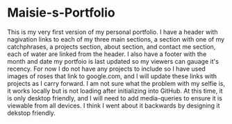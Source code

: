 # Maisie-s-Portfolio

This is my very first version of my personal portfolio. I have a header with nagivation links to each of my three main sections, a section with one of my catchphrases, a projects section, about section, and contact me section, each of water are linked from the header. I also have a footer with the month and date my portfoio is last updated so my viewers can gauage it's recency. For now I do not have any projects to include so I have used images of roses that link to google.com, and I will update these links with projects as I carry forward. I am not sure what the problem with my selfie is, it works locally but is not loading after initializing into GitHub. At this time, it is only desktop friendly, and I will need to add media-queries to ensure it is viewable from all devices. I think I went about it backwards by designing it dekstop friendly.
